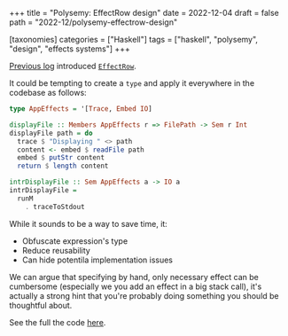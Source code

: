 +++
title = "Polysemy: EffectRow design"
date = 2022-12-04
draft = false
path = "2022-12/polysemy-effectrow-design"

[taxonomies]
categories = ["Haskell"]
tags = ["haskell", "polysemy", "design", "effects systems"]
+++

[Previous log](@/blog/2022-11-30_polysemy-effectrow.md) introduced [`EffectRow`](https://hackage.haskell.org/package/polysemy-1.7.1.0/docs/Polysemy.html#t:EffectRow).

It could be tempting to create a `type` and apply it everywhere in the codebase as follows:

```haskell
type AppEffects = '[Trace, Embed IO]

displayFile :: Members AppEffects r => FilePath -> Sem r Int
displayFile path = do
  trace $ "Displaying " <> path
  content <- embed $ readFile path
  embed $ putStr content
  return $ length content

intrDisplayFile :: Sem AppEffects a -> IO a
intrDisplayFile =
  runM
    . traceToStdout
```

While it sounds to be a way to save time, it:

* Obfuscate expression's type
* Reduce reusability
* Can hide potentila implementation issues

We can argue that specifying by hand, only necessary effect can be cumbersome (especially we you add an effect in a big stack call), it's actually a strong hint that you're probably doing something you should be thoughtful about.

See the full the code [here](https://github.com/blackheaven/blackheaven.github.io/blob/master/content/code/polysemy/src/EffectRowDesign.hs).
